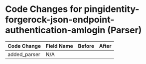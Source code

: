 # Code Changes for pingidentity-forgerock-json-endpoint-authentication-amlogin (Parser)

| Code Change | Field Name | Before | After |
|-------------|------------|--------|-------|
| added_parser | N/A |  |  |